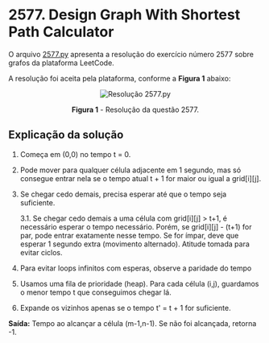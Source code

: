 # 2577. Design Graph With Shortest Path Calculator

O arquivo [2577.py](./2577.py) apresenta a resolução do exercício número 2577 sobre grafos da plataforma LeetCode.

A resolução foi aceita pela plataforma, conforme a **Figura 1** abaixo:

<center>

![Resolução 2577.py](../assets/2577.png)

**Figura 1** - Resolução da questão 2577.

</center>


## Explicação da solução

1. Começa em (0,0) no tempo t = 0.

2. Pode mover para qualquer célula adjacente em 1 segundo, mas só consegue entrar nela se o tempo atual t + 1 for maior ou igual a grid[i][j].

3. Se chegar cedo demais, precisa esperar até que o tempo seja suficiente.

    3.1. Se chegar cedo demais a uma célula com grid[i][j] > t+1, é necessário esperar o tempo necessário. Porém, se grid[i][j] - (t+1) for par, pode entrar exatamente nesse tempo. Se for ímpar, deve que esperar 1 segundo extra (movimento alternado). Atitude tomada para evitar ciclos.

4. Para evitar loops infinitos com esperas, observe a paridade do tempo

5. Usamos uma fila de prioridade (heap). Para cada célula (i,j), guardamos o menor tempo t que conseguimos chegar lá.

6. Expande os vizinhos apenas se o tempo t' = t + 1 for suficiente.

**Saída:** Tempo ao alcançar a célula (m-1,n-1). Se não foi alcançada, retorna -1.
